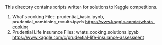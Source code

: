This directory contains scripts written for solutions to Kaggle competitions.

1. What's cooking
    Files: prudential_basic.ipynb, prudential_combining_results.ipynb
    https://www.kaggle.com/c/whats-cooking
2. Prudential Life Insurance
    Files: whats_cooking_solutions.ipynb
    https://www.kaggle.com/c/prudential-life-insurance-assessment
